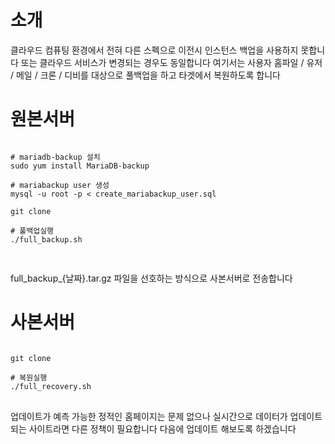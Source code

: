 # 소개 
클라우드 컴퓨팅 환경에서 전혀 다른 스펙으로 이전시 인스턴스 백업을 사용하지 못합니다 
또는 클라우드 서비스가 변경되는 경우도 동일합니다 
여기서는 사용자 홈파일 / 유저 / 메일 / 크론 / 디비를 대상으로 풀백업을 하고 타겟에서 복원하도록 합니다 

# 원본서버 
<pre>
<code>
# mariadb-backup 설치  
sudo yum install MariaDB-backup

# mariabackup user 생성
mysql -u root -p < create_mariabackup_user.sql

git clone 

# 풀백업실행
./full_backup.sh

</code>
</pre>

full_backup_{날짜}.tar.gz 파일을 선호하는 방식으로 사본서버로 전송합니다 

# 사본서버 
<pre>
<code>
git clone 

# 복원실행
./full_recovery.sh
</code>
</pre>

업데이트가 예측 가능한 정적인 홈페이지는 문제 없으나 
실시간으로 데이터가 업데이트 되는 사이트라면 다른 정책이 필요합니다 
다음에 업데이트 해보도록 하겠습니다 
